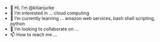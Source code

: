 - 👋 Hi, I’m @kilianjurke
- 👀 I’m interested in ...
cloud computing
- 🌱 I’m currently learning ...
amazon web services, bash shell scripting, python
- 💞️ I’m looking to collaborate on ...
- 📫 How to reach me ...


<!---
kilianjurke/kilianjurke is a ✨ special ✨ repository because its `README.md` (this file) appears on your GitHub profile.
You can click the Preview link to take a look at your changes.
--->
